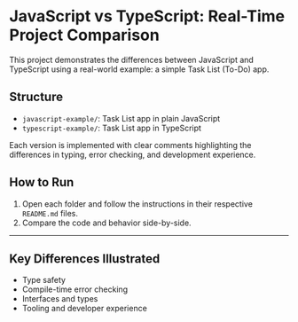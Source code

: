 # JavaScript vs TypeScript: Real-Time Project Comparison

This project demonstrates the differences between JavaScript and TypeScript using a real-world example: a simple Task List (To-Do) app.

## Structure

- `javascript-example/`: Task List app in plain JavaScript
- `typescript-example/`: Task List app in TypeScript

Each version is implemented with clear comments highlighting the differences in typing, error checking, and development experience.

## How to Run

1. Open each folder and follow the instructions in their respective `README.md` files.
2. Compare the code and behavior side-by-side.

---

## Key Differences Illustrated
- Type safety
- Compile-time error checking
- Interfaces and types
- Tooling and developer experience
